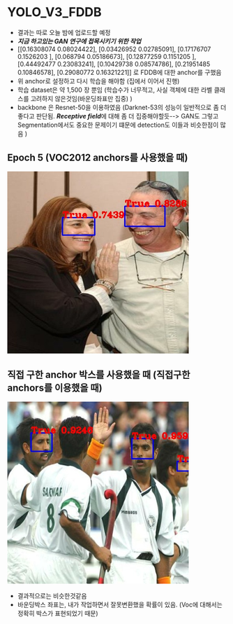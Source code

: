 # YOLO_V3_FDDB
* 결과는 따로 오늘 밤에 업로드할 예정
* ***지금 하고있는 GAN 연구에 접목시키기 위한 작업***
* [[0.16308074 0.08024422], [0.03426952 0.02785091], [0.17176707 0.1526203 ], [0.068794   0.05186673], [0.12877259 0.1151205 ], [0.44492477 0.23083241], [0.10429738 0.08574786], [0.21951485 0.10846578], [0.29080772 0.16321221]] 로 FDDB에 대한 anchor를 구했음
* 위 anchor로 설정하고 다시 학습을 해야함 (집에서 이어서 진행)
* 학습 dataset은 약 1,500 장 뿐임 (학습수가 너무적고, 사실 객체에 대한 라벨 클래스를 고려하지 않은것임(바운딩좌표만 집중) )
* backbone 은 Resnet-50을 이용하였음 (Darknet-53의 성능이 일반적으로 좀 더 좋다고 판단됨. ***Receptive field***에 대해 좀 더 집중해야할듯--> GAN도 그렇고 Segmentation에서도 중요한 문제이기 떄문에 detection도 이들과 비슷한점이 많음 )

## Epoch 5 (VOC2012 anchors를 사용했을 때)
![img ](https://github.com/Kimyuhwanpeter/YOLO_V3_FDDB/blob/main/500_2.jpg)

## 직접 구한 anchor 박스를 사용했을 때 (직접구한 anchors를 이용했을 때)
![img2](https://github.com/Kimyuhwanpeter/YOLO_V3_FDDB/blob/main/2500_7.jpg)
<br/>


* 결과적으로는 비슷한것같음
* 바운딩박스 좌표는, 내가 작업하면서 잘못변환했을 확률이 있음. (Voc에 대해서는 정확히 박스가 표현되었기 때문)
